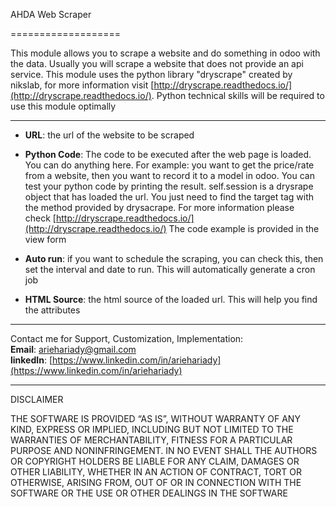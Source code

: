 AHDA Web Scraper  

===================

This module allows you to scrape a website and do something in odoo with the data. Usually you will scrape a website that does not provide an api service. This module uses the python library "dryscrape" created by nikslab, for more information visit [http://dryscrape.readthedocs.io/](http://dryscrape.readthedocs.io/). Python technical skills will be required to use this module optimally  

* * *

*   **URL**: the url of the website to be scraped
*   **Python Code**: The code to be executed after the web page is loaded. You can do anything here. For example: you want to get the price/rate from a website, then you want to record it to a model in odoo. You can test your python code by printing the result. self.session is a drysrape object that has loaded the url. You just need to find the target tag with the method provided by drysacrape. For more information please check [http://dryscrape.readthedocs.io/](http://dryscrape.readthedocs.io/) The code example is provided in the view form
*   **Auto run**: if you want to schedule the scraping, you can check this, then set the interval and date to run. This will automatically generate a cron job

*   **HTML Source**: the html source of the loaded url. This will help you find the attributes  
    
* * *

  
Contact me for Support, Customization, Implementation:  
**Email**: [ariehariady@gmail.com  
](mailto:ariehariady@gmail.com)**linkedIn**: [https://www.linkedin.com/in/ariehariady](https://www.linkedin.com/in/ariehariady)

* * *

DISCLAIMER

THE SOFTWARE IS PROVIDED “AS IS”, WITHOUT WARRANTY OF ANY KIND, EXPRESS OR IMPLIED, INCLUDING BUT NOT LIMITED TO THE WARRANTIES OF MERCHANTABILITY, FITNESS FOR A PARTICULAR PURPOSE AND NONINFRINGEMENT. IN NO EVENT SHALL THE AUTHORS OR COPYRIGHT HOLDERS BE LIABLE FOR ANY CLAIM, DAMAGES OR OTHER LIABILITY, WHETHER IN AN ACTION OF CONTRACT, TORT OR OTHERWISE, ARISING FROM, OUT OF OR IN CONNECTION WITH THE SOFTWARE OR THE USE OR OTHER DEALINGS IN THE SOFTWARE